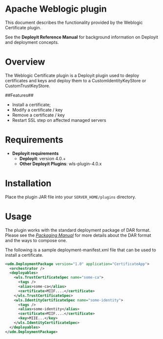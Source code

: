 # Apache Weblogic plugin #

This document describes the functionality provided by the Weblogic Certificate plugin.

See the **Deployit Reference Manual** for background information on Deployit and deployment concepts.

# Overview #


The Weblogic Certificate plugin is a Deployit plugin used to deploy certificates and keys and deploy them to a CustomIdentityKeyStore or CustomTrustKeyStore.

##Features##

* Install a certificate;
* Modify a certificate / key
* Remove a certificate / key
* Restart SSL step on affected managed servers

# Requirements #

* **Deployit requirements**
	* **Deployit**: version 4.0.+
	* **Other Deployit Plugins**: wls-plugin-4.0.x

# Installation

Place the plugin JAR file into your `SERVER_HOME/plugins` directory. 

# Usage #

The plugin works with the standard deployment package of DAR format. Please see the [_Packaging Manual_](http://docs.xebialabs.com/releases/4.0/deployit/packagingmanual.html) for more details about the DAR format and the ways to compose one. 

The following is a sample deployment-manifest.xml file that can be used to install a certificate.
```xml
<udm.DeploymentPackage version="1.0" application="CertificateApp">
  <orchestrator />
  <deployables>
    <wls.TrustCertificateSpec name="some-ca">
      <tags />
      <alias>some-ca</alias>
      <certificate>MIIF....</certificate>
    </wls.TrustCertificateSpec>
    <wls.IdentityCertificateSpec name="some-identity">
      <tags />
      <alias>some-identity</alias>
      <certificate>MIIF....</certificate>
      <key>MIIE...</key>
    </wls.IdentityCertificateSpec>
  </deployables>
</udm.DeploymentPackage>
```
